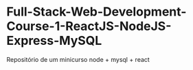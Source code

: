 # Full-Stack-Web-Development-Course-1-ReactJS-NodeJS-Express-MySQL
Repositório de um minicurso node + mysql + react
